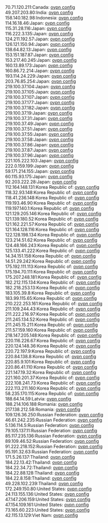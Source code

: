 70.71.120.211:Canada: [ovpn config](vpn/70_71_120_211.ovpn)  
49.207.203.80:India: [ovpn config](vpn/49_207_203_80.ovpn)  
158.140.182.98:Indonesia: [ovpn config](vpn/158_140_182_98.ovpn)  
114.16.18.46:Japan: [ovpn config](vpn/114_16_18_46.ovpn)  
115.31.28.116:Japan: [ovpn config](vpn/115_31_28_116.ovpn)  
116.222.3.135:Japan: [ovpn config](vpn/116_222_3_135.ovpn)  
124.211.192.57:Japan: [ovpn config](vpn/124_211_192_57.ovpn)  
126.121.150.94:Japan: [ovpn config](vpn/126_121_150_94.ovpn)  
138.64.82.13:Japan: [ovpn config](vpn/138_64_82_13.ovpn)  
153.151.187.87:Japan: [ovpn config](vpn/153_151_187_87.ovpn)  
153.217.40.245:Japan: [ovpn config](vpn/153_217_40_245.ovpn)  
160.13.89.173:Japan: [ovpn config](vpn/160_13_89_173.ovpn)  
160.86.72.214:Japan: [ovpn config](vpn/160_86_72_214.ovpn)  
193.114.24.229:Japan: [ovpn config](vpn/193_114_24_229.ovpn)  
203.76.85.254:Japan: [ovpn config](vpn/203_76_85_254.ovpn)  
219.100.37.104:Japan: [ovpn config](vpn/219_100_37_104.ovpn)  
219.100.37.105:Japan: [ovpn config](vpn/219_100_37_105.ovpn)  
219.100.37.107:Japan: [ovpn config](vpn/219_100_37_107.ovpn)  
219.100.37.177:Japan: [ovpn config](vpn/219_100_37_177.ovpn)  
219.100.37.182:Japan: [ovpn config](vpn/219_100_37_182.ovpn)  
219.100.37.19:Japan: [ovpn config](vpn/219_100_37_19.ovpn)  
219.100.37.31:Japan: [ovpn config](vpn/219_100_37_31.ovpn)  
219.100.37.49:Japan: [ovpn config](vpn/219_100_37_49.ovpn)  
219.100.37.51:Japan: [ovpn config](vpn/219_100_37_51.ovpn)  
219.100.37.55:Japan: [ovpn config](vpn/219_100_37_55.ovpn)  
219.100.37.58:Japan: [ovpn config](vpn/219_100_37_58.ovpn)  
219.100.37.86:Japan: [ovpn config](vpn/219_100_37_86.ovpn)  
219.100.37.87:Japan: [ovpn config](vpn/219_100_37_87.ovpn)  
219.100.37.96:Japan: [ovpn config](vpn/219_100_37_96.ovpn)  
221.105.222.103:Japan: [ovpn config](vpn/221_105_222_103.ovpn)  
222.0.159.199:Japan: [ovpn config](vpn/222_0_159_199.ovpn)  
59.171.214.155:Japan: [ovpn config](vpn/59_171_214_155.ovpn)  
60.115.93.175:Japan: [ovpn config](vpn/60_115_93_175.ovpn)  
92.203.222.28:Japan: [ovpn config](vpn/92_203_222_28.ovpn)  
112.164.148.131:Korea Republic of: [ovpn config](vpn/112_164_148_131.ovpn)  
118.32.93.148:Korea Republic of: [ovpn config](vpn/118_32_93_148.ovpn)  
118.41.236.148:Korea Republic of: [ovpn config](vpn/118_41_236_148.ovpn)  
119.193.46.90:Korea Republic of: [ovpn config](vpn/119_193_46_90.ovpn)  
119.197.140.1:Korea Republic of: [ovpn config](vpn/119_197_140_1.ovpn)  
121.129.205.146:Korea Republic of: [ovpn config](vpn/121_129_205_146.ovpn)  
121.139.180.52:Korea Republic of: [ovpn config](vpn/121_139_180_52.ovpn)  
121.162.221.57:Korea Republic of: [ovpn config](vpn/121_162_221_57.ovpn)  
121.164.128.116:Korea Republic of: [ovpn config](vpn/121_164_128_116.ovpn)  
122.128.198.134:Korea Republic of: [ovpn config](vpn/122_128_198_134.ovpn)  
123.214.51.62:Korea Republic of: [ovpn config](vpn/123_214_51_62.ovpn)  
124.48.166.243:Korea Republic of: [ovpn config](vpn/124_48_166_243.ovpn)  
125.133.41.222:Korea Republic of: [ovpn config](vpn/125_133_41_222.ovpn)  
14.34.151.158:Korea Republic of: [ovpn config](vpn/14_34_151_158.ovpn)  
14.51.29.242:Korea Republic of: [ovpn config](vpn/14_51_29_242.ovpn)  
175.192.111.113:Korea Republic of: [ovpn config](vpn/175_192_111_113.ovpn)  
175.194.70.111:Korea Republic of: [ovpn config](vpn/175_194_70_111.ovpn)  
175.207.248.181:Korea Republic of: [ovpn config](vpn/175_207_248_181.ovpn)  
182.212.115.134:Korea Republic of: [ovpn config](vpn/182_212_115_134.ovpn)  
182.218.253.13:Korea Republic of: [ovpn config](vpn/182_218_253_13.ovpn)  
183.105.39.8:Korea Republic of: [ovpn config](vpn/183_105_39_8.ovpn)  
183.99.115.65:Korea Republic of: [ovpn config](vpn/183_99_115_65.ovpn)  
210.222.253.161:Korea Republic of: [ovpn config](vpn/210_222_253_161.ovpn)  
211.109.244.43:Korea Republic of: [ovpn config](vpn/211_109_244_43.ovpn)  
211.222.216.97:Korea Republic of: [ovpn config](vpn/211_222_216_97.ovpn)  
211.245.134.52:Korea Republic of: [ovpn config](vpn/211_245_134_52.ovpn)  
211.245.15.211:Korea Republic of: [ovpn config](vpn/211_245_15_211.ovpn)  
211.57.159.160:Korea Republic of: [ovpn config](vpn/211_57_159_160.ovpn)  
218.147.205.148:Korea Republic of: [ovpn config](vpn/218_147_205_148.ovpn)  
220.116.226.67:Korea Republic of: [ovpn config](vpn/220_116_226_67.ovpn)  
220.124.148.36:Korea Republic of: [ovpn config](vpn/220_124_148_36.ovpn)  
220.72.197.9:Korea Republic of: [ovpn config](vpn/220_72_197_9.ovpn)  
220.84.138.8:Korea Republic of: [ovpn config](vpn/220_84_138_8.ovpn)  
220.85.9.101:Korea Republic of: [ovpn config](vpn/220_85_9_101.ovpn)  
220.86.41.110:Korea Republic of: [ovpn config](vpn/220_86_41_110.ovpn)  
221.147.19.32:Korea Republic of: [ovpn config](vpn/221_147_19_32.ovpn)  
221.160.201.37:Korea Republic of: [ovpn config](vpn/221_160_201_37.ovpn)  
222.108.241.73:Korea Republic of: [ovpn config](vpn/222_108_241_73.ovpn)  
222.113.211.160:Korea Republic of: [ovpn config](vpn/222_113_211_160.ovpn)  
58.235.170.115:Korea Republic of: [ovpn config](vpn/58_235_170_115.ovpn)  
188.64.14.59:Latvia: [ovpn config](vpn/188_64_14_59.ovpn)  
188.214.106.188:Romania: [ovpn config](vpn/188_214_106_188.ovpn)  
217.138.212.58:Romania: [ovpn config](vpn/217_138_212_58.ovpn)  
109.126.36.250:Russian Federation: [ovpn config](vpn/109_126_36_250.ovpn)  
46.61.242.235:Russian Federation: [ovpn config](vpn/46_61_242_235.ovpn)  
5.136.114.5:Russian Federation: [ovpn config](vpn/5_136_114_5.ovpn)  
79.105.137.11:Russian Federation: [ovpn config](vpn/79_105_137_11.ovpn)  
85.117.235.136:Russian Federation: [ovpn config](vpn/85_117_235_136.ovpn)  
89.109.46.52:Russian Federation: [ovpn config](vpn/89_109_46_52.ovpn)  
91.222.218.152:Russian Federation: [ovpn config](vpn/91_222_218_152.ovpn)  
95.191.32.63:Russian Federation: [ovpn config](vpn/95_191_32_63.ovpn)  
171.5.26.137:Thailand: [ovpn config](vpn/171_5_26_137.ovpn)  
184.22.13.42:Thailand: [ovpn config](vpn/184_22_13_42.ovpn)  
184.22.34.72:Thailand: [ovpn config](vpn/184_22_34_72.ovpn)  
184.22.88.128:Thailand: [ovpn config](vpn/184_22_88_128.ovpn)  
184.22.8.158:Thailand: [ovpn config](vpn/184_22_8_158.ovpn)  
49.228.102.239:Thailand: [ovpn config](vpn/49_228_102_239.ovpn)  
172.249.150.80:United States: [ovpn config](vpn/172_249_150_80.ovpn)  
24.113.155.136:United States: [ovpn config](vpn/24_113_155_136.ovpn)  
47.147.206.159:United States: [ovpn config](vpn/47_147_206_159.ovpn)  
47.154.109.161:United States: [ovpn config](vpn/47_154_109_161.ovpn)  
73.165.60.223:United States: [ovpn config](vpn/73_165_60_223.ovpn)  
42.115.13.129:Viet Nam: [ovpn config](vpn/42_115_13_129.ovpn)  
